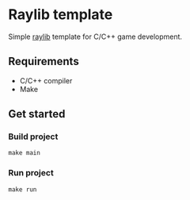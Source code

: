 # Raylib template

Simple [raylib](https://github.com/raysan5/raylib) template for C/C++ game development.

## Requirements

- C/C++ compiler
- Make

## Get started

### Build project
```shell
make main
```

### Run project
```shell
make run
```